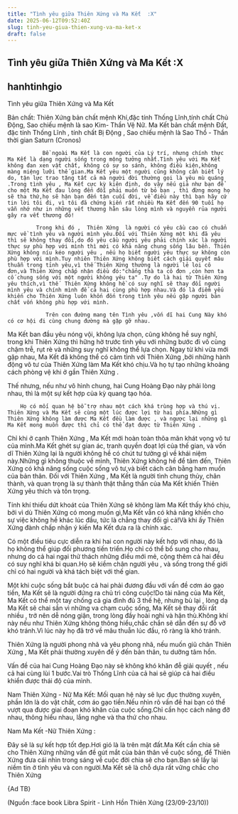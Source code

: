 ```yaml
---
title: "Tình yêu giữa Thiên Xứng và Ma Kết  :X"
date: 2025-06-12T09:52:40Z
slug: tinh-yeu-giua-thien-xung-va-ma-ket-x
draft: false
---
```


## Tình yêu giữa Thiên Xứng và Ma Kết  :X

## hanhtinhgio

Tình yêu giữa Thiên Xứng và Ma Kết

Bản chất:
 Thiên Xứng bản chất mệnh Khí,đặc tính Thống Lĩnh,tính chất Chủ Động, Sao chiếu mệnh là sao Kim- Thần Vệ Nữ.
 Ma Kết bản chất mệnh Đất, đặc tính Thống Lĩnh , tính chất Bị Động , Sao chiếu mệnh là Sao Thổ - Thần thời gian Saturn (Cronos)

               Bề ngoài Ma Kết là con người của Lý trí, nhưng chính thực Ma Kết là dạng người sống trong mộng tưởng nhất.Tình yêu với Ma Kết không đan xen vật chất, không có sự so sánh, không điều kiện,không màng miệng lưỡi thế gian.Ma Kết yêu một người cũng không cần biết lý do, tận lực trao tặng tất cả mà người đời thường gọi là yêu mù quáng .Trong tình yêu , Ma Kết cực kỳ kiên định, do vậy nếu giả như bạn để cho một Ma Kết đau lòng đến đỗi phải muốn từ bỏ bạn , thì đừng mong họ sẽ tha thứ,họ sẽ hận bạn đến tận cuối đời, về điều này thì bạn hãy cứ tin lời tôi đi, vì tôi đã chứng kiến rất nhiều Ma Kết đến 90 tuổi họ vẫn nhớ như in những vết thương hằn sâu lòng mình và nguyền rủa người gây ra vết thương đó!
 
             Trong khi đó ,  Thiên Xứng  là người có yêu cầu cao có chuẩn mực về tình yêu và người mình yêu.Đối với Thiên Xứng một khi đã yêu thì sẽ không thay đổi,do đó yêu cầu người yêu phải chính xác là người thực sự phù hợp với mình thì mới có khả năng chung sống lâu bền. Thiên Xứng không níu kéo người yêu , nếu họ biết người yêu thực sự không còn phù hợp với mình.Tuy nhiên Thiên Xứng không biết cách giải quyết mâu thuẫn trong tỉnh yêu,vì thế Thiên Xứng thường là người lẻ loi cô đơn,và Thiên Xứng chấp nhận điều đó:"chẳng thà ta cô đơn ,còn hơn ta cố chung sống với một người không yêu ta" .Tự do là hai từ Thiên Xứng yêu thích,vì thế  Thiên Xứng không hề có suy nghĩ sẽ thay đổi người mình yêu và chính mình để cả hai cùng phù hợp nhau.Và đó là điểm yếu khiến cho Thiên Xứng luôn khốn đốn trong tình yêu nếu gặp người bản chất vốn không phù hợp với mình.
 
                Trên con đường mang tên Tình yêu ,vốn dĩ hai Cung Này khó có cơ hội đi cùng chung đường mà gặp gỡ nhau.
Ma Kết ban đầu yêu nóng vội, không lựa chọn, cũng không hề suy nghĩ, trong khi Thiên Xứng thì hững hờ trước tình yêu với những bước đi vô cùng chậm trễ, rụt rè và những suy nghĩ không thể lựa chọn.
Ngay từ khi vừa mới gặp nhau, Ma Kết đã không thể có cảm tình với Thiên Xứng ,bởi những hành động vô tư của Thiên Xứng làm Ma Kết khó chịu.Và họ tự tạo những khoảng cách phòng vệ khi ở gần Thiên Xứng .
 
Thế nhưng, nếu như vô hình chung, hai Cung Hoàng Đạo này phải lòng nhau, thì là một sự kết hợp của kỳ quang tạo hóa.
 
 
        Họ có mối quan hệ bỗ trợ nhau một cách khá trùng hợp và thú vị. Thiên Xứng và Ma Kết sẽ cùng một lúc được lợi từ hai phía.Những gì Thiên Xứng không làm được Ma Kết đều làm được , và ngược lại những gì Ma Kết mong muốn được thì chỉ có thể đạt được từ Thiên Xứng .
Chỉ khi ở cạnh Thiên Xứng , Ma Kết mới hoàn toàn thõa mãn khát vọng vô tư của mình.Ma Kết ghét sự gian ác,  tranh quyền đoạt lợi của thế gian, và vốn dĩ  Thiên Xứng lại là người không hề có chút tư tưởng gì về khái niệm này.Những gì không thuộc về mình, Thiên Xứng không hề để tâm đến, Thiên Xứng có khả năng sống cuộc sống vô tư,và biết cách cân bằng ham muốn của bản thân.
Đối với Thiên Xứng , Ma Kết là người tình chung thủy, chân thành, và quan trọng là sự thành thật thẳng thắn của Ma Kết khiến Thiên Xứng yêu thích và tôn trọng.
 
Tính khí thiếu dứt khoát của Thiên Xứng sẽ không làm Ma Kết thấy khó chịu, bởi vì dù Thiên Xứng có mong muốn gì,Ma Kết vẫn có khả năng khiến cho sự việc không hề khác lúc đầu, tức là chẳng thay đổi gì cả!Và khi ấy  Thiên Xứng đành chấp nhận ý kiến Ma Kết đưa ra là chính xác.
 
Có một điều tiêu cực diễn ra khi hai con người này kết hợp với nhau, đó là họ không thể giúp đối phương tiến triển.Họ chỉ có thể bổ sung cho nhau, nhưng do cả hai ngại thử thách những điều mới mẻ, cộng thêm cả hai đều có suy nghĩ khá bi quan.Họ sẽ kiềm chân người yêu , và sống trong thế giới chỉ có hai người và khá tách biệt với thế gian.
 
Một khi cuộc sống bắt buộc cả hai phải đương đầu với vấn đề cơm áo gạo tiền, Ma Kết sẽ là người đứng ra chủ trì công cuộc!Do tài năng của Ma Kết, Ma Kết có thể một tay chống cả gia đình đủ 3 thế hệ, nhưng bù lại , lòng dạ Ma Kết sẽ chai sần vì những va chạm cuộc sống, Ma Kết sẽ thay đổi rất nhiều , trở nên dễ nóng giận, trong lòng đầy hoài nghi và hận thù.Không khí này nếu như Thiên Xứng không thông hiểu,chắc chắn sẽ dẫn đến sự đỗ vỡ khó tránh.Vì lúc này họ đã trở về mâu thuẫn lúc đầu, rõ ràng là khó tránh.
 
 Thiên Xứng là người phong nhã và yêu phong nhã, nếu muốn giũ chân Thiên Xứng , Ma Kết phải thường xuyên để ý đến bản thân, tu dưỡng tâm hồn.
 
Vấn đề của hai Cung Hoàng Đạo này sẽ không khó khăn đễ giải quyết , nếu cả hai cùng lùi 1 bước.Vai trò Thống Lĩnh của cả hai sẽ giúp cả hai điều khiển được thái độ của mình.
 
Nam Thiên Xứng - Nữ Ma Kết:
         Mối quan hệ này sẽ lục đục thường xuyên, phần lớn là do vật chất, cơm áo gạo tiền.Nếu nhìn rõ vấn đề hai bạn có thể vượt qua được giai đoạn khó khăn của cuộc sống.Chỉ cần học cách nâng đỡ nhau, thông hiểu nhau, lắng nghe và tha thứ cho nhau.
 
Nam Ma Kết -Nữ  Thiên Xứng :
 
Đây sẽ là sự kết hợp tốt đẹp.Hơi gió là là trên mặt đất.Ma Kết cần chia sẽ cho Thiên Xứng những vấn đề gút mắt của bản thân về cuộc sống, để Thiên Xứng đưa cái nhìn trong sáng về cuộc đời chia sẽ cho bạn.Bạn sẽ lấy lại niềm tin ở tình yêu và con người.Ma Kết sẽ là chỗ dựa rất vững chắc cho Thiên Xứng 
 
{Ad TB}
 
(Nguồn :face book Libra Spirit - Linh Hồn Thiên Xứng (23/09-23/10))

​